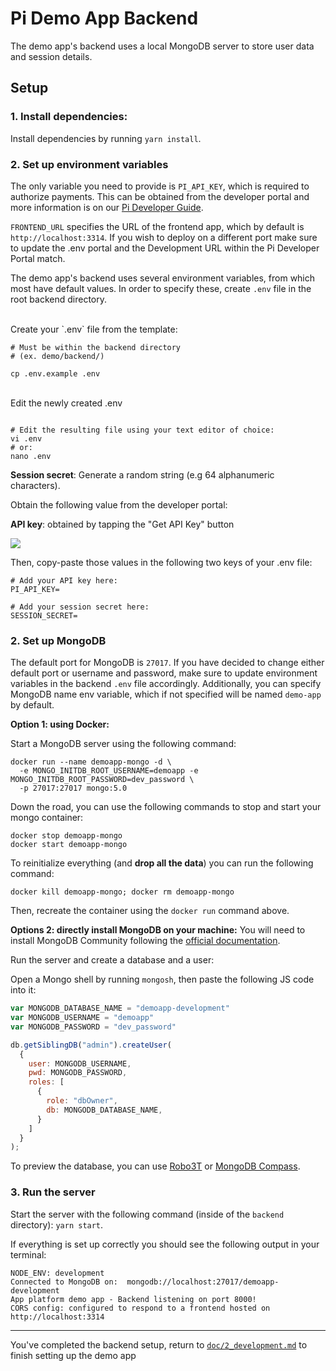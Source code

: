 # Pi Demo App Backend

The demo app's backend uses a local MongoDB server to store user data and session details.

## Setup

### 1. Install dependencies:

Install dependencies by running `yarn install`.


### 2. Set up environment variables
The only variable you need to provide is `PI_API_KEY`, which is required to authorize payments. This can be obtained from the developer portal and more information is on our [Pi Developer Guide](https://pi-apps.github.io/community-developer-guide/docs/gettingStarted/devPortal/).

`FRONTEND_URL` specifies the URL of the frontend app, which by default is `http://localhost:3314`.
If you wish to deploy on a different port make sure to update the .env portal and the Development URL within the Pi Developer Portal match. 

The demo app's backend uses several environment variables, from which most have default values. In order to specify these, create `.env` file in the root backend directory.

<br/>
Create your `.env` file from the template:

```shell
# Must be within the backend directory
# (ex. demo/backend/)

cp .env.example .env
```
<br/>
Edit the newly created .env 

```shell

# Edit the resulting file using your text editor of choice:
vi .env
# or:
nano .env
```

**Session secret**: Generate a random string (e.g 64 alphanumeric characters).

Obtain the following value from the developer portal:

**API key**: obtained by tapping the "Get API Key" button

![](./img/api_key.png)

Then, copy-paste those values in the following two keys of your .env file:

```
# Add your API key here:
PI_API_KEY=

# Add your session secret here:
SESSION_SECRET=
```

### 2. Set up MongoDB

The default port for MongoDB is `27017`. If you have decided to change either default port or username and password, make sure to update environment variables in the backend `.env` file accordingly. Additionally, you can specify MongoDB name env variable, which if not specified will be named `demo-app` by default.

**Option 1: using Docker:**

Start a MongoDB server using the following command:

```
docker run --name demoapp-mongo -d \
  -e MONGO_INITDB_ROOT_USERNAME=demoapp -e MONGO_INITDB_ROOT_PASSWORD=dev_password \
  -p 27017:27017 mongo:5.0
```

Down the road, you can use the following commands to stop and start your mongo container:

```
docker stop demoapp-mongo
docker start demoapp-mongo
```

To reinitialize everything (and **drop all the data**) you can run the following command:

```
docker kill demoapp-mongo; docker rm demoapp-mongo
```

Then, recreate the container using the `docker run` command above.


**Options 2: directly install MongoDB on your machine:**
You will need to install MongoDB Community following the
[official documentation](https://www.mongodb.com/docs/manual/administration/install-community/).

Run the server and create a database and a user:

Open a Mongo shell by running `mongosh`, then paste the following JS code into it:

```javascript
var MONGODB_DATABASE_NAME = "demoapp-development"
var MONGODB_USERNAME = "demoapp"
var MONGODB_PASSWORD = "dev_password"

db.getSiblingDB("admin").createUser(
  {
    user: MONGODB_USERNAME,
    pwd: MONGODB_PASSWORD,
    roles: [
      {
        role: "dbOwner",
        db: MONGODB_DATABASE_NAME,
      }
    ]
  }
);
```

To preview the database, you can use [Robo3T](https://robomongo.org/) or [MongoDB Compass](https://www.mongodb.com/docs/compass/current/install/).

### 3. Run the server

Start the server with the following command (inside of the `backend` directory): `yarn start`.

If everything is set up correctly you should see the following output in your terminal:

```
NODE_ENV: development
Connected to MongoDB on:  mongodb://localhost:27017/demoapp-development
App platform demo app - Backend listening on port 8000!
CORS config: configured to respond to a frontend hosted on http://localhost:3314
```

---
You've completed the backend setup, return to [`doc/2_development.md`](../doc/2_deployment.md) to finish setting up the demo app
